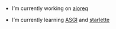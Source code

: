 ### <div align="center"></div>  
  

- I’m currently working on [aioreq](https://github.com/karosis88/aioreq)  
  

- I’m currently learning [ASGI](https://asgi.readthedocs.io/en/latest/) and [starlette](https://github.com/encode/starlette)  
